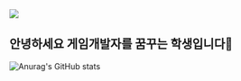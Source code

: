 <img src="https://capsule-render.vercel.app/api?type=waving&color=auto&height=200&section=header&text=YuKyeong%20Github!&fontSize=80" />

## 안녕하세요 게임개발자를 꿈꾸는 학생입니다🤗

![Anurag's GitHub stats](https://github-readme-stats.vercel.app/api?username=dbxxrud&show_icons=true&theme=radical)
